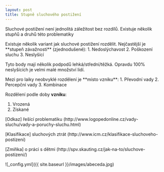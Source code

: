 ```yaml
---
layout: post
title: Stupně sluchového postižení 
---
```

<p>Sluchové postižení není jednolitá záležitost bez rozdílů. Existuje několik stupňů a druhů této problematiky</p>

<p>Existuje několik variant jak sluchové postižení rozdělit.
  Nejčastější je **stupeň závažnosti** (zjednodušené):
  1. Nedoslýchavost
  2. Poškození sluchu
  3. Neslyšící
  
  Tyto body mají několik podpodů lehká/střední/těžká. Opravdu 100% neslyšících je velmi malé množství lidí.
</p>
<p>Mezi pro laiky neobvyklé rozdělení je **místo vzniku**:
1. Převodní vady
2. Percepční vady
3. Kombinace

Rozdělení podle doby **vzniku**:
1. Vrozená
2. Získané</p>


<p>[Odkaz] řešící problematiku (http://www.logopedonline.cz/vady-sluchu/vady-a-poruchy-sluchu.html)</p>
<p>[Klasifikace] sluchových ztrát (http://www.icm.cz/klasifikace-sluchoveho-postizeni)</p>
<p>[Zmíňka] o práci s dětmi (http://spv.skauting.cz/jak-na-to/sluchove-postizeni/)</p>


![_config.yml]({{ site.baseurl }}/images/abeceda.jpg)

